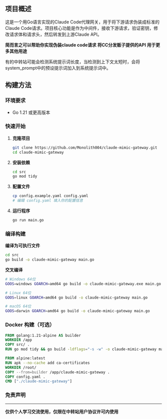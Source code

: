 ## 项目概述

这是一个用Go语言实现的Claude Code代理网关，用于将下游请求伪装成标准的Claude Code请求。项目核心功能是作为中间件，接收下游请求，验证密钥，修改请求体和请求头，然后转发到上游Claude API。

**简而言之可以帮助你实现伪装claude code请求 将CC分发贩子提供的API 用于更多其他用途**

有的中转站可能会检测系统提示词长度，当检测到上下文太短时，会将system_prompt中的预设提示词加入到系统提示词中。


## 构建方法

### 环境要求
- Go 1.21 或更高版本

### 快速开始

1. **克隆项目**
   ```bash
   git clone https://github.com/Monolith004/claude-mimic-gateway.git
   cd claude-mimic-gateway
   ```

2. **安装依赖**
   ```bash
   cd src
   go mod tidy
   ```

3. **配置文件**
   ```bash
   cp config.example.yaml config.yaml
   # 编辑 config.yaml 填入你的配置信息
   ```

4. **运行程序**
   ```bash
   go run main.go
   ```

### 编译构建

**编译为可执行文件**
```bash
cd src
go build -o claude-mimic-gateway main.go
```

**交叉编译**
```bash
# Windows 64位
GOOS=windows GOARCH=amd64 go build -o claude-mimic-gateway.exe main.go

# Linux 64位
GOOS=linux GOARCH=amd64 go build -o claude-mimic-gateway main.go

# macOS 64位
GOOS=darwin GOARCH=amd64 go build -o claude-mimic-gateway main.go
```

### Docker 构建（可选）
```dockerfile
FROM golang:1.21-alpine AS builder
WORKDIR /app
COPY src/ .
RUN go mod tidy && go build -ldflags="-s -w" -o claude-mimic-gateway main.go

FROM alpine:latest
RUN apk --no-cache add ca-certificates
WORKDIR /root/
COPY --from=builder /app/claude-mimic-gateway .
COPY config.yaml .
CMD ["./claude-mimic-gateway"]
```

### 免责声明
---

**仅供个人学习交流使用，仅限在中转站用户协议许可内使用**

